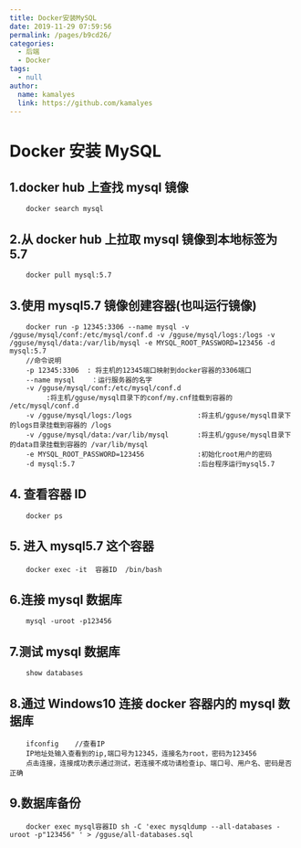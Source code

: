 ```yaml
---
title: Docker安装MySQL
date: 2019-11-29 07:59:56
permalink: /pages/b9cd26/
categories: 
  - 后端
  - Docker
tags: 
  - null
author: 
  name: kamalyes
  link: https://github.com/kamalyes
---
```


# Docker 安装 MySQL

## 1.docker hub 上查找 mysql 镜像

```
    docker search mysql
```

## 2.从 docker hub 上拉取 mysql 镜像到本地标签为 5.7

```
    docker pull mysql:5.7
```

## 3.使用 mysql5.7 镜像创建容器(也叫运行镜像)

```
    docker run -p 12345:3306 --name mysql -v /gguse/mysql/conf:/etc/mysql/conf.d -v /gguse/mysql/logs:/logs -v /gguse/mysql/data:/var/lib/mysql -e MYSQL_ROOT_PASSWORD=123456 -d mysql:5.7
    //命令说明
    -p 12345:3306  : 将主机的12345端口映射到docker容器的3306端口
    --name mysql    ：运行服务器的名字
    -v /gguse/mysql/conf:/etc/mysql/conf.d
         :将主机/gguse/mysql目录下的conf/my.cnf挂载到容器的 /etc/mysql/conf.d
    -v /gguse/mysql/logs:/logs                :将主机/gguse/mysql目录下的logs目录挂载到容器的 /logs
    -v /gguse/mysql/data:/var/lib/mysql       :将主机/gguse/mysql目录下的data目录挂载到容器的 /var/lib/mysql
    -e MYSQL_ROOT_PASSWORD=123456             :初始化root用户的密码
    -d mysql:5.7                              :后台程序运行mysql5.7
```

## 4. 查看容器 ID

```
    docker ps
```

## 5. 进入 mysql5.7 这个容器

```
    docker exec -it  容器ID  /bin/bash
```

## 6.连接 mysql 数据库

```
    mysql -uroot -p123456
```

## 7.测试 mysql 数据库

```
    show databases
```

## 8.通过 Windows10 连接 docker 容器内的 mysql 数据库

```
    ifconfig    //查看IP
    IP地址处输入查看到的ip,端口号为12345，连接名为root，密码为123456
    点击连接，连接成功表示通过测试，若连接不成功请检查ip、端口号、用户名、密码是否正确
```

## 9.数据库备份

```
    docker exec mysql容器ID sh -C 'exec mysqldump --all-databases -uroot -p"123456" ' > /gguse/all-databases.sql
```
